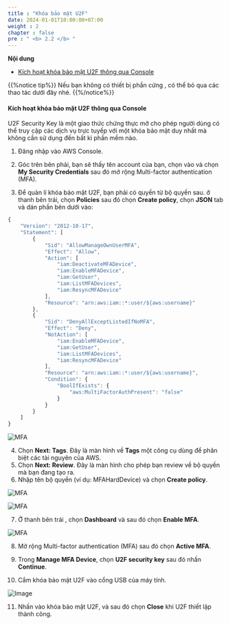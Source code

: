 ```yaml
---
title : "Khóa bảo mật U2F"
date: 2024-01-01T10:00:00+07:00 
weight : 2
chapter : false
pre : " <b> 2.2 </b> "
---
```


**Nội dung**
- [Kích hoạt khóa bảo mật U2F thông qua Console](#kích-hoạt-khóa-bảo-mật-u2f-thông-qua-console)


{{%notice tip%}}
Nếu bạn không có thiết bị phần cứng , có thể bỏ qua các thao tác dưới đây nhé.
{{%/notice%}}

#### Kích hoạt khóa bảo mật U2F thông qua Console

U2F Security Key là một giao thức chứng thực mở cho phép người dùng có thể truy cập các dịch vụ trực tuyếp với một khóa bảo mật duy nhất mà không cần sử dụng đến bất kì phần mềm nào.

1. Đăng nhập vào AWS Console.
2. Góc trên bên phải, bạn sẽ thấy tên account của bạn, chọn vào và chọn **My Security Credentials** sau đó mở rộng Multi-factor authentication (MFA).

3. Để quản lí khóa bảo mật U2F, bạn phải có quyền từ bộ quyền sau. ở thanh bên trái, chọn **Policies** sau đó chọn **Create policy**, chọn **JSON** tab và dán phần bên dưới vào:

```js
{
    "Version": "2012-10-17",
    "Statement": [
        {
            "Sid": "AllowManageOwnUserMFA",
            "Effect": "Allow",
            "Action": [
                "iam:DeactivateMFADevice",
                "iam:EnableMFADevice",
                "iam:GetUser",
                "iam:ListMFADevices",
                "iam:ResyncMFADevice"
            ],
            "Resource": "arn:aws:iam::*:user/${aws:username}"
        },
        {
            "Sid": "DenyAllExceptListedIfNoMFA",
            "Effect": "Deny",
            "NotAction": [
                "iam:EnableMFADevice",
                "iam:GetUser",
                "iam:ListMFADevices",
                "iam:ResyncMFADevice"
            ],
            "Resource": "arn:aws:iam::*:user/${aws:username}",
            "Condition": {
                "BoolIfExists": {
                    "aws:MultiFactorAuthPresent": "false"
                }
            }
        }
    ]
}
```

![MFA](/images/3/0001.png?featherlight=false&width=90pc)

4. Chọn **Next: Tags**. Đây là màn hình về **Tags** một công cụ dùng để phân biệt các tài nguyên của AWS.
5. Chọn  **Next: Review**. Đây là màn hình cho phép bạn review về bộ quyền mà bạn đang tạo ra. 
6. Nhập tên bộ quyền (ví dụ: MFAHardDevice) và chọn **Create policy**.

![MFA](/images/3/0002.png?featherlight=false&width=90pc)

![MFA](/images/3/0003.png?featherlight=false&width=90pc)

7. Ở thanh bên trái , chọn **Dashboard** và sau đó chọn **Enable MFA**.

![MFA](/images/3/0004.png?featherlight=false&width=90pc)

8. Mở rộng Multi-factor authentication (MFA) sau đó chọn **Active MFA**.

9. Trong **Manage MFA Device**, chọn **U2F security key** sau đó nhấn **Continue**.
10. Cắm khóa bảo mật U2F vào cổng USB của máy tính.

![Image](/images/1-account-setup/U2FSK.png?featherlight=false&width=90pc)

11. Nhấn vào khóa bảo mật U2F, và sau đó chọn **Close** khi U2F thiết lập thành công.

